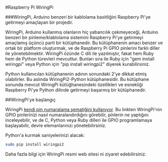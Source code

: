 <!--
---
name: WiringPi
class: interface
type: pinout
page_url: wiringpi
url: http://wiringpi.com
github: https://github.com/WiringPi/WiringPi2-Python
pin:
  '3':
    name: WiringPi 8
  '5':
    name: WiringPi 9
  '7':
    name: WiringPi 7
  '8':
    name: WiringPi 15
  '10':
    name: WiringPi 16
  '11':
    name: WiringPi 0
  '12':
    name: WiringPi 1
  '13':
    name: WiringPi 2
  '15':
    name: WiringPi 3
  '16':
    name: WiringPi 4
  '18':
    name: WiringPi 5
  '19':
    name: WiringPi 12
  '21':
    name: WiringPi 13
  '22':
    name: WiringPi 6
  '23':
    name: WiringPi 14
  '24':
    name: WiringPi 10
  '26':
    name: WiringPi 11
  '27':
    name: WiringPi 30
  '28':
    name: WiringPi 31
  '29':
    name: WiringPi 21
  '31':
    name: WiringPi 22
  '32':
    name: WiringPi 26
  '33':
    name: WiringPi 23
  '35':
    name: WiringPi 24
  '36':
    name: WiringPi 27
  '37':
    name: WiringPi 25
  '38':
    name: WiringPi 28
  '40':
    name: WiringPi 29
-->
#Raspberry Pi WiringPi

###WiringPi, Arduino benzeri bir kablolama basitliğini Raspberry Pi'ye getirmeyi amaçlayan bir projedir.

WiringPi, Arduino kullanmış olanların hiç yabancılık çekmeyeceği, Arduino benzeri bir pinleme/klablolama sistemini Raspberry Pi'ye getirmeyi amaçlamış üçüncü parti bir kütüphanedir. Bu kütüphanenin amacı benzer ve ortak bir platform oluşturmak, ve de Raspberry Pi GPIO pinlerini farklı diller ile yönetebilmektir. WiringPi özünde C dili ile yazılmıştır, fakat hem Ruby hem de Python türevleri mevcuttur. Bunları sıra ile Ruby için "gem install wiringpi" veya Python için "pip install wiringpi2" diyerek kurabilirsiniz.

Python kullanıcıları kütüphanenin adının sonundaki 2'ye dikkat etmiş olabilirler. Bu aslında WiringPi2-Python kütüphanesidir. Bu kütüphane sonunda mevcut WiringPi kütüğhanesindeki özellikleri ve esnekliği Raspberry Pi'ye Python dilinde getirmeyi başarmış bir kütüphanedir.

##WiringPi'ye başlangıç

WiringPi [kendi pin numaralama şematiğini kullanıyor](http://wiringpi.com/pins/). Bu linkten WiringPi'nin GPIO pinlerinizi nasıl numaralandırdığını görebilir, pinlerin ne yaptığını inceleyebilir, ve de C, Python veya Ruby dilleri ile GPIO programlamaya başlayabilir, devre elemanlarınızı yönetebilirsiniz.

Python'a kurmak saniyelerinizi alacak:

```bash
sudo pip install wiringpi2
```

Daha fazla bilgi için WiringPi resmi web sitesi ni ziyaret edebilirsiniz.
